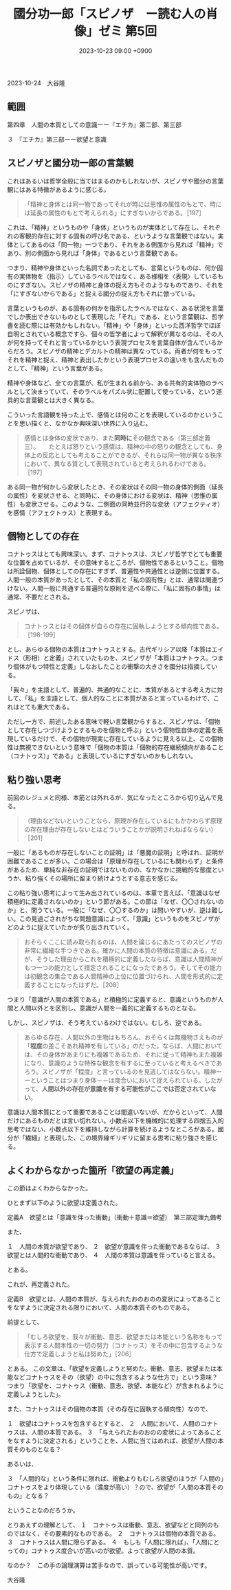﻿---
layout: post
title: "國分功一郎「スピノザ　ー読む人の肖像」ゼミ 第5回"
date: 2023-10-23 09:00 +0900
categories: spinoza
---
2023-10-24　大谷隆

## 範囲
第四章　人間の本質としての意識ーー『エチカ』第二部、第三部

３　『エチカ』第三部ーー欲望と意識

## スピノザと國分功一郎の言葉観
これはあるいは哲学全般に当てはまるのかもしれないが、スピノザや國分の言葉観にはある特徴があるように感じる。

> 「精神と身体とは同一物であってそれが時には思惟の属性のもとで、時には延長の属性のもとで考えられる」にすぎないからである。［197］

これは、「精神」というものや「身体」というものが実体として存在し、それぞれの客観的存在に対する固有の呼び名である、というような言葉観ではない。実体としてあるのは「同一物」一つであり、それをある側面から見れば「精神」であり、別の側面から見れば「身体」であるという言葉観である。

つまり、精神や身体といった名詞であったとしても、言葉というものは、何か固有の実体物を〈指示〉しているラベルではなく、ある様相を〈表現〉しているものにすぎない。スピノザの精神と身体の捉え方もそのようなものであり、それを「にすぎないからである」と捉える國分の捉え方もそれに倣っている。

言葉というものが、ある固有の何かを指示したラベルではなく、ある状況を言葉でしか表出できないものとして表現した「それ」である、という言葉観は、哲学書を読む際には有効かもしれない。「精神」や「身体」といった西洋哲学でほぼ自明とされている概念ですら、個々の哲学者によって解釈が異なるのは、その人が何を持ってそれと言っているかという表現プロセスを言葉自体が含んでいるからだろう。スピノザの精神とデカルトの精神は異なっている。両者が何をもってそれを精神と捉え、精神と表出したかという表現プロセスの違いをも含んだものとして、「精神」という言葉がある。

精神や身体など、全ての言葉が、私が生まれる前から、ある共有的実体物のラベルとして決まっていて、そのラベルをパズル状に配置して使っている、という道具的な言葉観とは大きく異なる。

こういった言語観を持った上で、感情とは何のことを表現しているのかということを思い描くと、なかなか興味深い世界に入り込む。

> 感情とは身体の変状であり、また**同時に**その観念である（第三部定義三）。
> 　
> たとえば怒りという感情は、精神の中の怒りの観念としても、身体上の反応としても考えることができるが、それらは同一物が異なる秩序において、異なる質として表現されていると考えられるわけである。［197］

ある同一物が何かしら変状したとき、その変状はその同一物の身体的側面（延長の属性）を変状させる、と同時に、その身体における変状は、精神（思惟の属性）も変状させる。このような、二側面の同時並行的な変状（アフェクティオ）を感情（アフェクトゥス）と表現する。

## 個物としての存在
コナトゥスはとても興味深い。まず、コナトゥスは、スピノザ哲学でとても重要な位置を占めているが、その意味するところが、個物性であるということ。個物は所詮個物、個体としての存在にすぎず、普遍性や共通性とは逆側に位置する。人間一般の本質があったとして、その本質と「私の固有性」とは、通常は関連づけない。人間一般に共通する普遍的な原則を述べる際に、「私に固有の事情」は通常、不要だとされる。

スピノザは、

> コナトゥスとはその個体が自らの存在に固執しようとする傾向性である。［198-199］

とし、あらゆる個物の本質はコナトゥスとする。古代ギリシア以降「本質はエイドス（形相）と定義」されていたものを、スピノザが「本質はコナトゥス。つまり個体がもつ特性と定義」しなおしたことの衝撃の大きさを國分は指摘している。

「我々」を主語として、普遍的、共通的なことに、本質があるとする考え方に対して、「私」を主語として、個人的なことに本質があると言っているわけで、これはとても重大である。

ただし一方で、前述したある意味で軽い言葉観からすると、スピノザは、「個物として存在しつづけようとするものを個物と呼ぶ」という個物性自体の定義を表現しているだけで、その個物が現実に存在しているように見える以上、この個物性は無視できないという意味で「個物の本質は「個物的存在継続傾向があること（コナトゥス）」である」と表現しているにすぎないのかもしれない。

## 粘り強い思考
前回のレジュメと同様、本筋とは外れるが、気になったところから切り込んで見る。

> （理由などないということなら、原理が存在しているにもかかわらず原理の存在理由が存在しないとはどういうことかが説明されねばならない）［201］

一般に「あるものが存在しないことの証明」は「悪魔の証明」と呼ばれ、証明が困難であることが多い。この場合は「原理が存在しているにも関わらず」と条件があるため、単純な非存在の証明ではないものの、なかなかに挑戦的な態度というか、粘り強くその場所に留まり続けようとする意志を感じる。

この粘り強い思考によって生み出されているのは、本章で言えば、「意識はなぜ積極的に定義されないのか」という節がある。この節は「なぜ、〇〇されないのか」と、問うている。一般に「なぜ、〇〇するのか」は問いやすいが、逆は難しい。この見過ごされがちな問題意識によって、「意識」というものをスピノザがどのように捉えていたかが炙り出されていく。

> おそらくここに読み取られるのは、人間を論じるにあたってのスピノザの非常に繊細な手つきである。確かに人間の本質の特徴は意識にある。だが、そうした理由からこれを積極的に定義したならば、意識は人間精神がもつ一つの能力として措定されることになったであろう。そしてその能力は初観念の集合である人間精神の上位に位置づけられ、人間を形式的に定義することになったはずだ。［208］

つまり「意識が人間の本質である」と積極的に定義すると、意識というものが人間と人間以外とを区別し、意識が人間を一義的に定義するものとなる。

しかし、スピノザは、そう考えているわけではない。むしろ、逆である。

> あらゆる存在、人間以外の生物はもちろん、おそらくは無機物さえものが「**程度**の差こそあれ精神を有している」のだった。ならば、人間においては、その身体があまりにも複雑であるため、それに従って精神もまた複雑になり、意識のような特殊な観念を有するに至っていると考えるべきであろう。スピノザが「程度」と言っているのを見逃してはならない。精神ーーということはつまり身体－－は度合いにおいて捉えられている。したがって、**人間以外の存在が意識を有する可能性がここでは否定されていない**。

意識は人間本質にとって重要であることは間違いないが、だからといって、人間だけにあるものだとは言い切れない。小数点以下を機械的に処理する四捨五入的思考ではない、小数点以下を維持しながら計算を続けるようなところがある。國分が「繊細」と表現した、この境界線ギリギリに留まる思考に粘り強さを感じる。

## よくわからなかった箇所「欲望の再定義」
この節はよくわからなかった。

ひとまず以下のように欲望は定義された。

定義A　欲望とは「意識を伴った衝動」（衝動＋意識＝欲望）　第三部定理九備考

また、

１　人間の本質が欲望であり、
２　欲望が意識を伴った衝動であるならば、
３　欲望とは人間的な衝動であり、
４　人間の本質は意識を伴っていると言える。

とある。

これが、再定義された。

定義B　欲望とは、人間の本質が、与えられたおのおのの変状によってあることをなすように決定される限りにおいて、人間の本質そのものである。

前提として、
> 「むしろ欲望を、我々が衝動、意志、欲望または本能という名称をもって表示する人間本性の一切の努力（コナトゥス）をその中に包含するような仕方で定義しようと私は努めた」［206］

とある。
この文章は、「欲望を定義しようと努めた。衝動、意志、欲望または本能などコナトゥスをその（欲望）の中に包含するような仕方で」という意味？　つまり「欲望を、コナトゥス（衝動、意志、欲望、本能など）が含まれるように定義しようとした」。

また、コナトゥスはその個物の本質（その存在に固執する傾向性）なので、

１　欲望はコナトゥスを包含するとすると、
２　人間において、人間のコナトゥスは、人間の本質である。
３　「与えられたおのおのの変状によってあることをなすように決定される」ということを、人間に当てはめれば、欲望が人間の本質そのものとなる？

あるいは、

３　「人間的な」という条件に限れば、衝動よりもむしろ欲望のほうが「人間の」コナトゥスをより体現している（濃度が高い）？ので、欲望が「人間の本質そのもの」となる？

ということなのだろうか。

とりあえずの理解として、
１　コナトゥスは衝動、意志、欲望などと同列のものではなく、その要素的なものである。
２　コナトゥスは個物の本質である。
３　コナトゥスは人間に限らずある。
４　もしも「人間に限れば」、「人間にとっての」コナトゥス度合いが高いのが欲望。よって欲望が人間の本質。

なのか？　この手の論理演算は苦手なので、誤っている可能性が高いです。

大谷隆

